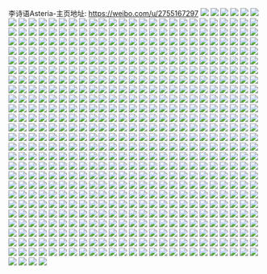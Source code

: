 李诗语Asteria-主页地址: https://weibo.com/u/2755167297 
![](https://wx4.sinaimg.cn/mw2000/a4388441ly1h9ij64btgyj22fc1tiqv5.jpg) 
![](https://wx4.sinaimg.cn/mw2000/a4388441ly1h9ijeuskgaj22042o5qv5.jpg) 
![](https://wx4.sinaimg.cn/mw2000/a4388441ly1h9ij66aw81j223w2t7npe.jpg) 
![](https://wx4.sinaimg.cn/mw2000/a4388441ly1h9ij650smdj22vy2607wi.jpg) 
![](https://wx4.sinaimg.cn/mw2000/a4388441ly1h9f90wtkxtj230r29kkjm.jpg) 
![](https://wx4.sinaimg.cn/mw2000/a4388441ly1h9f90i8ktsj22gd3407wm.jpg) 
![](https://wx4.sinaimg.cn/mw2000/a4388441ly1h9f909ohkuj22c0340qv7.jpg) 
![](https://wx4.sinaimg.cn/mw2000/a4388441ly1h9f90phy9uj22c0340u0z.jpg) 
![](https://wx4.sinaimg.cn/mw2000/a4388441ly1h9f90b0kfaj21w82j0kjl.jpg) 
![](https://wx4.sinaimg.cn/mw2000/a4388441ly1h9f90r7q0qj225h2vbu0y.jpg) 
![](https://wx4.sinaimg.cn/mw2000/a4388441ly1h8rz5uejp4j220g30p4qp.jpg) 
![](https://wx4.sinaimg.cn/mw2000/a4388441ly1h8rz5uw14wj223u35s1kx.jpg) 
![](https://wx4.sinaimg.cn/mw2000/a4388441ly1h8rz5vfn7pj21w72uchaz.jpg) 
![](https://wx4.sinaimg.cn/mw2000/a4388441ly1h8rz5w7ishj21ve2t41kx.jpg) 
![](https://wx4.sinaimg.cn/mw2000/a4388441ly1h8s36dui44j235s23tu0x.jpg) 
![](https://wx4.sinaimg.cn/mw2000/a4388441ly1h8rz5wri8cj21x12vl4qp.jpg) 
![](https://wx4.sinaimg.cn/mw2000/a4388441ly1h8rz5x8qnej21wl2uxh9i.jpg) 
![](https://wx4.sinaimg.cn/mw2000/a4388441ly1h8rz5z34tej223u35sb2a.jpg) 
![](https://wx4.sinaimg.cn/mw2000/a4388441ly1h8rz606tfkj24g02yo4qq.jpg) 
![](https://wx4.sinaimg.cn/mw2000/a4388441gy1h8maw72lxoj225v2vthdx.jpg) 
![](https://wx4.sinaimg.cn/mw2000/a4388441gy1h8maw91lb1j220x2pbe84.jpg) 
![](https://wx4.sinaimg.cn/mw2000/a4388441gy1h8maw53rn2j21o0280u0x.jpg) 
![](https://wx4.sinaimg.cn/mw2000/a4388441gy1h8mawbqmr7j22c0340e84.jpg) 
![](https://wx4.sinaimg.cn/mw2000/a4388441gy1h8jvf8x684j223u35se82.jpg) 
![](https://wx4.sinaimg.cn/mw2000/a4388441gy1h8jvf6p5bxj223u35shdu.jpg) 
![](https://wx4.sinaimg.cn/mw2000/a4388441gy1h8jvfaguatj223u35s7wi.jpg) 
![](https://wx4.sinaimg.cn/mw2000/a4388441gy1h8jvfe9670j22252qv4qr.jpg) 
![](https://wx4.sinaimg.cn/mw2000/a4388441gy1h8jvf53m87j22572uxkjl.jpg) 
![](https://wx4.sinaimg.cn/mw2000/a4388441gy1h8jvfcbsutj22822yqe82.jpg) 
![](https://wx4.sinaimg.cn/mw2000/a4388441gy1h8eau2jci5j22c02c0hdt.jpg) 
![](https://wx4.sinaimg.cn/mw2000/a4388441gy1h8eatwz1wgj228b2z34qq.jpg) 
![](https://wx4.sinaimg.cn/mw2000/a4388441gy1h8eatoixlfj22c0340qv5.jpg) 
![](https://wx4.sinaimg.cn/mw2000/a4388441gy1h8eatuz8qdj22c0340b2b.jpg) 
![](https://wx4.sinaimg.cn/mw2000/a4388441gy1h8eau16nyfj22c03404qr.jpg) 
![](https://wx4.sinaimg.cn/mw2000/a4388441gy1h8eatr161lj22c03401kz.jpg) 
![](https://wx4.sinaimg.cn/mw2000/a4388441gy1h8eau5dn8vj21o02804qp.jpg) 
![](https://wx4.sinaimg.cn/mw2000/a4388441gy1h8eatyqe5tj21o0280b29.jpg) 
![](https://wx4.sinaimg.cn/mw2000/a4388441gy1h8eau3ydqwj21o02807wh.jpg) 
![](https://wx4.sinaimg.cn/mw2000/a4388441ly1h7pwtyfko3j222p2rl4qr.jpg) 
![](https://wx4.sinaimg.cn/mw2000/a4388441ly1h7pwtzbcc7j21zq2nmu0y.jpg) 
![](https://wx4.sinaimg.cn/mw2000/a4388441ly1h7pwu06c4fj21uz2hdkjm.jpg) 
![](https://wx4.sinaimg.cn/mw2000/a4388441ly1h7pwu13gwsj22142phu0y.jpg) 
![](https://wx4.sinaimg.cn/mw2000/a4388441ly1h7os1swgsej228i2zc4qt.jpg) 
![](https://wx4.sinaimg.cn/mw2000/a4388441ly1h7os1u5w0mj224e2tuhdx.jpg) 
![](https://wx4.sinaimg.cn/mw2000/a4388441ly1h7otat7t5ij224q2ubkjn.jpg) 
![](https://wx4.sinaimg.cn/mw2000/a4388441ly1h7os1swgsej228i2zc4qt.jpg) 
![](https://wx4.sinaimg.cn/mw2000/a4388441ly1h7os1u5w0mj224e2tuhdx.jpg) 
![](https://wx4.sinaimg.cn/mw2000/a4388441ly1h7os1v7hdaj221q2qbqv7.jpg) 
![](https://wx4.sinaimg.cn/mw2000/a4388441ly1h7os1r0nd1j23401r04qq.jpg) 
![](https://wx4.sinaimg.cn/mw2000/a4388441ly1h7otas96jij22xk276hdu.jpg) 
![](https://wx4.sinaimg.cn/mw2000/a4388441ly1h7iyx75twoj22c03407wk.jpg) 
![](https://wx4.sinaimg.cn/mw2000/a4388441ly1h7iyx4goylj21o0280e81.jpg) 
![](https://wx4.sinaimg.cn/mw2000/a4388441ly1h7iyx8sqqpj222y2rxnpf.jpg) 
![](https://wx4.sinaimg.cn/mw2000/a4388441ly1h7iyxaigh2j21zk2nh4qt.jpg) 
![](https://wx4.sinaimg.cn/mw2000/a4388441ly1h7iyx3tzrgj22c0340nph.jpg) 
![](https://wx4.sinaimg.cn/mw2000/a4388441ly1h7iyxc3fk1j2292303qv9.jpg) 
![](https://wx4.sinaimg.cn/mw2000/a4388441ly1h7iyxg0ywbj23401r07wk.jpg) 
![](https://wx4.sinaimg.cn/mw2000/a4388441ly1h7iyxeg7ubj22c03404qu.jpg) 
![](https://wx4.sinaimg.cn/mw2000/a4388441ly1h7iyxhmhejj22c03401l2.jpg) 
![](https://wx4.sinaimg.cn/mw2000/a4388441ly1h7d8wh71rnj22472tlx6q.jpg) 
![](https://wx4.sinaimg.cn/mw2000/a4388441ly1h7d8vzvg64j228y2zx4kw.jpg) 
![](https://wx4.sinaimg.cn/mw2000/a4388441ly1h7d8w9jldej224h2tz1kx.jpg) 
![](https://wx4.sinaimg.cn/mw2000/a4388441ly1h7d8woe7dbj222q2rpqv6.jpg) 
![](https://wx4.sinaimg.cn/mw2000/a4388441ly1h7d8vsp4prj223r2t0n9r.jpg) 
![](https://wx4.sinaimg.cn/mw2000/a4388441ly1h7d8wuuvyej227w2yj1l0.jpg) 
![](https://wx4.sinaimg.cn/mw2000/a4388441ly1h7b0chmkgoj21o0280tee.jpg) 
![](https://wx4.sinaimg.cn/mw2000/a4388441ly1h79rw0zwvgj22632w41bv.jpg) 
![](https://wx4.sinaimg.cn/mw2000/a4388441ly1h79rw1kb37j21lw257187.jpg) 
![](https://wx4.sinaimg.cn/mw2000/a4388441ly1h79rw2r0paj21za2n2noe.jpg) 
![](https://wx4.sinaimg.cn/mw2000/a4388441ly1h79rw3r1htj22442titw1.jpg) 
![](https://wx4.sinaimg.cn/mw2000/a4388441ly1h79rw4vgr4j21xj2kp4pr.jpg) 
![](https://wx4.sinaimg.cn/mw2000/a4388441ly1h79rw5sdimj21zv2nt1kz.jpg) 
![](https://wx4.sinaimg.cn/mw2000/a4388441ly1h72twff7m1j229y319npe.jpg) 
![](https://wx4.sinaimg.cn/mw2000/a4388441ly1h72twhmsicj228x2zwnpd.jpg) 
![](https://wx4.sinaimg.cn/mw2000/a4388441ly1h72twj7fb7j227z2yndrd.jpg) 
![](https://wx4.sinaimg.cn/mw2000/a4388441ly1h72twkrln3j22c0340b2a.jpg) 
![](https://wx4.sinaimg.cn/mw2000/a4388441ly1h71rsnzlj5j21y42x67wi.jpg) 
![](https://wx4.sinaimg.cn/mw2000/a4388441ly1h71rsiwhy2j223u35sn1c.jpg) 
![](https://wx4.sinaimg.cn/mw2000/a4388441ly1h71rsqd2e5j222o340u0y.jpg) 
![](https://wx4.sinaimg.cn/mw2000/a4388441ly1h71rskcditj22vv4btnpg.jpg) 
![](https://wx4.sinaimg.cn/mw2000/a4388441ly1h71rsru96qj22rq45lb2c.jpg) 
![](https://wx4.sinaimg.cn/mw2000/a4388441ly1h71rsl9pz2j21ys2y8e82.jpg) 
![](https://wx4.sinaimg.cn/mw2000/a4388441ly1h71rsn08uvj21zt2zrn7t.jpg) 
![](https://wx4.sinaimg.cn/mw2000/a4388441ly1h71rsp955zj231n4kh7wh.jpg) 
![](https://wx4.sinaimg.cn/mw2000/a4388441ly1h71rsmd8o0j231m4kgh6n.jpg) 
![](https://wx4.sinaimg.cn/mw2000/a4388441ly1h6y1cjrdx2j24mo3344qr.jpg) 
![](https://wx4.sinaimg.cn/mw2000/a4388441ly1h6y1cyjl9qj21400qo4he.jpg) 
![](https://wx4.sinaimg.cn/mw2000/a4388441ly1h6y1cy408kj24fy2ynb2a.jpg) 
![](https://wx4.sinaimg.cn/mw2000/a4388441ly1h6y1cz3xf9j23401r01eq.jpg) 
![](https://wx4.sinaimg.cn/mw2000/a4388441ly1h6y1cztopfj23401r0e81.jpg) 
![](https://wx4.sinaimg.cn/mw2000/a4388441ly1h6y1d0mropj23401r0qss.jpg) 
![](https://wx4.sinaimg.cn/mw2000/a4388441ly1h6a0igzhzdj21ra2cfe82.jpg) 
![](https://wx4.sinaimg.cn/mw2000/a4388441ly1h6a0iiwt2cj22201ji1ky.jpg) 
![](https://wx4.sinaimg.cn/mw2000/a4388441ly1h6a0ikjvn1j21yb2lsu0z.jpg) 
![](https://wx4.sinaimg.cn/mw2000/a4388441ly1h6a0il0s4qj21401e0n1v.jpg) 
![](https://wx4.sinaimg.cn/mw2000/a4388441ly1h6a0il7m4zj20of0ofglj.jpg) 
![](https://wx4.sinaimg.cn/mw2000/a4388441ly1h6a0ig1ob6j23402c0e83.jpg) 
![](https://wx4.sinaimg.cn/mw2000/a4388441ly1h6a0im7yxoj22c0340x6q.jpg) 
![](https://wx4.sinaimg.cn/mw2000/a4388441ly1h6a0inoelgj21zn2njhdt.jpg) 
![](https://wx4.sinaimg.cn/mw2000/a4388441ly1h6a0jhrlutj221g2pxhdu.jpg) 
![](https://wx4.sinaimg.cn/mw2000/a4388441ly1h68mrnz5b8j223w35sjyx.jpg) 
![](https://wx4.sinaimg.cn/mw2000/a4388441ly1h68mroq3nnj21zz2zyqv5.jpg) 
![](https://wx4.sinaimg.cn/mw2000/a4388441ly1h68mrmp3n3j21yy2ndhdu.jpg) 
![](https://wx4.sinaimg.cn/mw2000/a4388441ly1h68mrpstczj21zo2nme84.jpg) 
![](https://wx4.sinaimg.cn/mw2000/a4388441gy1h5uvdkc0btj21o02807wi.jpg) 
![](https://wx4.sinaimg.cn/mw2000/a4388441gy1h5eb2n511xj21400tqn6n.jpg) 
![](https://wx4.sinaimg.cn/mw2000/a4388441gy1h5eb2pg0haj21400to7cx.jpg) 
![](https://wx4.sinaimg.cn/mw2000/a4388441gy1h5eb2o1w2vj21400tm10c.jpg) 
![](https://wx4.sinaimg.cn/mw2000/a4388441gy1h5eb2lt3g4j21400tqdog.jpg) 
![](https://wx4.sinaimg.cn/mw2000/a4388441gy1h4d808q939j22c0340u0z.jpg) 
![](https://wx4.sinaimg.cn/mw2000/a4388441gy1h4d7zzatvcj22c02c04qq.jpg) 
![](https://wx4.sinaimg.cn/mw2000/a4388441gy1h4d838ewwzj20ty13ytw3.jpg) 
![](https://wx4.sinaimg.cn/mw2000/a4388441gy1h4d80glae4j21401e0h4a.jpg) 
![](https://wx4.sinaimg.cn/mw2000/a4388441gy1h4d7zvyo8pj21il29wb29.jpg) 
![](https://wx4.sinaimg.cn/mw2000/a4388441gy1h4d835axxaj20ty13ytzm.jpg) 
![](https://wx4.sinaimg.cn/mw2000/a4388441gy1h3gw9ete3ej233l22hu0y.jpg) 
![](https://wx4.sinaimg.cn/mw2000/a4388441gy1h3gw9k2dipj223v35s1ky.jpg) 
![](https://wx4.sinaimg.cn/mw2000/a4388441gy1h3gw97vyymj235s23uu0x.jpg) 
![](https://wx4.sinaimg.cn/mw2000/a4388441gy1h3ei5py8zxj223u35snpd.jpg) 
![](https://wx4.sinaimg.cn/mw2000/a4388441gy1h3ei5v20uaj223v35shdu.jpg) 
![](https://wx4.sinaimg.cn/mw2000/a4388441gy1h3ei5srxwkj220630cqv5.jpg) 
![](https://wx4.sinaimg.cn/mw2000/a4388441gy1h3ei5zu2s6j223v35sx6p.jpg) 
![](https://wx4.sinaimg.cn/mw2000/a4388441gy1h3eihfn9nyj24mo334b2f.jpg) 
![](https://wx4.sinaimg.cn/mw2000/a4388441gy1h3ei6i5eyaj223v35s7wj.jpg) 
![](https://wx4.sinaimg.cn/mw2000/a4388441gy1h3ei6m61wcj235s23u4qq.jpg) 
![](https://wx4.sinaimg.cn/mw2000/a4388441gy1h3ei5m0fyij22tc480b2e.jpg) 
![](https://wx4.sinaimg.cn/mw2000/a4388441gy1h3ei6v8gisj23344moe86.jpg) 
![](https://wx4.sinaimg.cn/mw2000/a4388441gy1h38txyii8ej229e30je84.jpg) 
![](https://wx4.sinaimg.cn/mw2000/a4388441gy1h38trct47wj22292r01l0.jpg) 
![](https://wx4.sinaimg.cn/mw2000/a4388441gy1h38trhx45qj226a2wde85.jpg) 
![](https://wx4.sinaimg.cn/mw2000/a4388441gy1h38troqs8lj22c0340qv9.jpg) 
![](https://wx4.sinaimg.cn/mw2000/a4388441gy1h2eqajsqy0j227x2zxx6q.jpg) 
![](https://wx4.sinaimg.cn/mw2000/a4388441gy1h2eqa5npelj228k2zfb2b.jpg) 
![](https://wx4.sinaimg.cn/mw2000/a4388441gy1h2eqacldcwj21pf2k4x6q.jpg) 
![](https://wx4.sinaimg.cn/mw2000/a4388441gy1h2eqastexvj23402c01l0.jpg) 
![](https://wx4.sinaimg.cn/mw2000/a4388441gy1h2eq9yua9yj23401r0qv7.jpg) 
![](https://wx4.sinaimg.cn/mw2000/a4388441gy1h2eqaywr8ij23401r0b2b.jpg) 
![](https://wx4.sinaimg.cn/mw2000/a4388441gy1h2bcbejjryj23401r01ky.jpg) 
![](https://wx4.sinaimg.cn/mw2000/a4388441gy1h2bcabcgcdj23402c01l1.jpg) 
![](https://wx4.sinaimg.cn/mw2000/a4388441gy1h2bcbavy3yj23401r0b2b.jpg) 
![](https://wx4.sinaimg.cn/mw2000/a4388441gy1h2bca5a2pej23401r0e82.jpg) 
![](https://wx4.sinaimg.cn/mw2000/a4388441gy1h2bcb5osiij23402c07wn.jpg) 
![](https://wx4.sinaimg.cn/mw2000/a4388441gy1h2bcbj8ljyj23401r04qr.jpg) 
![](https://wx4.sinaimg.cn/mw2000/a4388441gy1h2bcbo3nm2j23401r07wj.jpg) 
![](https://wx4.sinaimg.cn/mw2000/a4388441gy1h2bcaf56x7j21nw2yi4qq.jpg) 
![](https://wx4.sinaimg.cn/mw2000/a4388441gy1h2bcbs4mf1j23401r0hdu.jpg) 
![](https://wx4.sinaimg.cn/mw2000/a4388441gy1h2eu019nifj216v6ckhdx.jpg) 
![](https://wx4.sinaimg.cn/mw2000/a4388441gy1h1cej9qy6ej227w2yinpf.jpg) 
![](https://wx4.sinaimg.cn/mw2000/a4388441gy1h1cejvhxmuj21r03401l0.jpg) 
![](https://wx4.sinaimg.cn/mw2000/a4388441gy1h1cejg26jaj22c0340u11.jpg) 
![](https://wx4.sinaimg.cn/mw2000/a4388441gy1h1cejmlvy2j21vg2hye82.jpg) 
![](https://wx4.sinaimg.cn/mw2000/a4388441gy1h1cejjtdsij21ra2vq1kz.jpg) 
![](https://wx4.sinaimg.cn/mw2000/a4388441gy1h1cejr5uuaj21r03401l0.jpg) 
![](https://wx4.sinaimg.cn/mw2000/a4388441gy1h0o8qejxgtj22452tlqv6.jpg) 
![](https://wx4.sinaimg.cn/mw2000/a4388441gy1h0o8qhyy82j21o0280hdt.jpg) 
![](https://wx4.sinaimg.cn/mw2000/a4388441gy1h0o8q6m61fj223z2tdqv6.jpg) 
![](https://wx4.sinaimg.cn/mw2000/a4388441gy1h0bjexq7ooj225t2vr7wi.jpg) 
![](https://wx4.sinaimg.cn/mw2000/a4388441gy1h0bjf0kwq5j23401r0x6p.jpg) 
![](https://wx4.sinaimg.cn/mw2000/a4388441gy1h0bjeqdydwj21vv2iiqv5.jpg) 
![](https://wx4.sinaimg.cn/mw2000/a4388441gy1h0bjf707fjj22hm1v9e82.jpg) 
![](https://wx4.sinaimg.cn/mw2000/a4388441gy1h08c7yjftuj22yc27rkjl.jpg) 
![](https://wx4.sinaimg.cn/mw2000/a4388441gy1h08c86ednlj22ir1f412u.jpg) 
![](https://wx4.sinaimg.cn/mw2000/a4388441gy1h08c850z8pj23402c04qq.jpg) 
![](https://wx4.sinaimg.cn/mw2000/a4388441gy1h08c8c0j0uj23402c0x6r.jpg) 
![](https://wx4.sinaimg.cn/mw2000/a4388441gy1h08c8h85t5j23401r0npd.jpg) 
![](https://wx4.sinaimg.cn/mw2000/a4388441gy1h08c7tvr94j23401r01ky.jpg) 
![](https://wx4.sinaimg.cn/mw2000/a4388441gy1h05x2avt6gj222w2stkjm.jpg) 
![](https://wx4.sinaimg.cn/mw2000/a4388441gy1h05x2ihwloj222h2uuu0y.jpg) 
![](https://wx4.sinaimg.cn/mw2000/a4388441gy1h05x2l7qqoj21401dzh03.jpg) 
![](https://wx4.sinaimg.cn/mw2000/a4388441gy1h05x2pabm4j228b2z4kjm.jpg) 
![](https://wx4.sinaimg.cn/mw2000/a4388441gy1h0152meydmj22732xh4qq.jpg) 
![](https://wx4.sinaimg.cn/mw2000/a4388441gy1h0152qgqg9j22wj25bb2a.jpg) 
![](https://wx4.sinaimg.cn/mw2000/a4388441gy1h0152yca22j23402c07wj.jpg) 
![](https://wx4.sinaimg.cn/mw2000/a4388441gy1h0152u8a23j21le2u07wi.jpg) 
![](https://wx4.sinaimg.cn/mw2000/a4388441gy1gzjkt3klscj21hv1ztu0x.jpg) 
![](https://wx4.sinaimg.cn/mw2000/a4388441gy1gze6vepqw6j22c0340u0y.jpg) 
![](https://wx4.sinaimg.cn/mw2000/a4388441gy1gyf3vcbfjrj21401dzh4z.jpg) 
![](https://wx4.sinaimg.cn/mw2000/a4388441gy1gyf3wht2tlj22xf2741l1.jpg) 
![](https://wx4.sinaimg.cn/mw2000/a4388441gy1gyf3vhrfw2j21401e0auu.jpg) 
![](https://wx4.sinaimg.cn/mw2000/a4388441gy1gyf3xccl2cj23402c0e85.jpg) 
![](https://wx4.sinaimg.cn/mw2000/a4388441gy1gyf3xflkjyj22c02c01ky.jpg) 
![](https://wx4.sinaimg.cn/mw2000/a4388441gy1gyf3v4ptp5j2268268u0x.jpg) 
![](https://wx4.sinaimg.cn/mw2000/a4388441gy1gyf3xivquhj22wm26hnpe.jpg) 
![](https://wx4.sinaimg.cn/mw2000/a4388441gy1gyf3xm631hj22ap326e82.jpg) 
![](https://wx4.sinaimg.cn/mw2000/a4388441gy1gyf3xplc65j23402c0b2b.jpg) 
![](https://wx4.sinaimg.cn/mw2000/a4388441gy1gybtvbt00rj22002o0b2a.jpg) 
![](https://wx4.sinaimg.cn/mw2000/a4388441gy1gybtvs4fnmj22vp25rkjm.jpg) 
![](https://wx4.sinaimg.cn/mw2000/a4388441gy1gybtvi56ksj227o2yrb2b.jpg) 
![](https://wx4.sinaimg.cn/mw2000/a4388441gy1gybtvxrj97j23402c0b2c.jpg) 
![](https://wx4.sinaimg.cn/mw2000/a4388441gy1gybtvo8aquj23402c0hdw.jpg) 
![](https://wx4.sinaimg.cn/mw2000/a4388441gy1gybtv4v0p3j23402c0kjn.jpg) 
![](https://wx4.sinaimg.cn/mw2000/a4388441gy1gy3rk93f8ij21o0280u0x.jpg) 
![](https://wx4.sinaimg.cn/mw2000/a4388441gy1gy3rboe0kcj21o0280x6p.jpg) 
![](https://wx4.sinaimg.cn/mw2000/a4388441gy1gxwuv04l4bj227m2y6qv7.jpg) 
![](https://wx4.sinaimg.cn/mw2000/a4388441gy1gxwuva0cj2j226v2x6u0z.jpg) 
![](https://wx4.sinaimg.cn/mw2000/a4388441gy1gxwuvm5debj227f2xw7wk.jpg) 
![](https://wx4.sinaimg.cn/mw2000/a4388441gy1gxwuvtm7wyj228g2zakjn.jpg) 
![](https://wx4.sinaimg.cn/mw2000/a4388441gy1gxwuwk245jj23402c0e83.jpg) 
![](https://wx4.sinaimg.cn/mw2000/a4388441gy1gxwuw1aga0j23402c0hdv.jpg) 
![](https://wx4.sinaimg.cn/mw2000/a4388441gy1gxwuwe0sj8j23402c0x6q.jpg) 
![](https://wx4.sinaimg.cn/mw2000/a4388441gy1gxwuwtmyx1j23402c0qv6.jpg) 
![](https://wx4.sinaimg.cn/mw2000/a4388441gy1gxwuypsjirj23402c0b2c.jpg) 
![](https://wx4.sinaimg.cn/mw2000/a4388441gy1gxwuwp18fnj23402c0x6r.jpg) 
![](https://wx4.sinaimg.cn/mw2000/a4388441gy1gxwuw5mq8vj22c03401kz.jpg) 
![](https://wx4.sinaimg.cn/mw2000/a4388441gy1gxwuw9r1tij23402c01kz.jpg) 
![](https://wx4.sinaimg.cn/mw2000/a4388441gy1gxwuv04l4bj227m2y6qv7.jpg) 
![](https://wx4.sinaimg.cn/mw2000/a4388441gy1gxwuva0cj2j226v2x6u0z.jpg) 
![](https://wx4.sinaimg.cn/mw2000/a4388441gy1gxwuvm5debj227f2xw7wk.jpg) 
![](https://wx4.sinaimg.cn/mw2000/a4388441gy1gxwuvtm7wyj228g2zakjn.jpg) 
![](https://wx4.sinaimg.cn/mw2000/a4388441gy1gxwuwk245jj23402c0e83.jpg) 
![](https://wx4.sinaimg.cn/mw2000/a4388441gy1gxwuw1aga0j23402c0hdv.jpg) 
![](https://wx4.sinaimg.cn/mw2000/a4388441gy1gxwuwe0sj8j23402c0x6q.jpg) 
![](https://wx4.sinaimg.cn/mw2000/a4388441gy1gxwuwtmyx1j23402c0qv6.jpg) 
![](https://wx4.sinaimg.cn/mw2000/a4388441gy1gxwuypsjirj23402c0b2c.jpg) 
![](https://wx4.sinaimg.cn/mw2000/a4388441gy1gxwuwp18fnj23402c0x6r.jpg) 
![](https://wx4.sinaimg.cn/mw2000/a4388441gy1gxwuw5mq8vj22c03401kz.jpg) 
![](https://wx4.sinaimg.cn/mw2000/a4388441gy1gxwuw9r1tij23402c01kz.jpg) 
![](https://wx4.sinaimg.cn/mw2000/a4388441gy1gxwux12auuj23402c0b2c.jpg) 
![](https://wx4.sinaimg.cn/mw2000/a4388441gy1gxwwekqf5nj22772xnx6q.jpg) 
![](https://wx4.sinaimg.cn/mw2000/a4388441gy1gxvtq0egv3j21400u0gt5.jpg) 
![](https://wx4.sinaimg.cn/mw2000/a4388441gy1gxvtq1c1oyj21400u57a2.jpg) 
![](https://wx4.sinaimg.cn/mw2000/a4388441gy1gxvtq2e0quj21400u50xn.jpg) 
![](https://wx4.sinaimg.cn/mw2000/a4388441gy1gxvtpz98nxj22c0431x6r.jpg) 
![](https://wx4.sinaimg.cn/mw2000/a4388441gy1gxo972f3h7j21o02801ky.jpg) 
![](https://wx4.sinaimg.cn/mw2000/a4388441gy1gxo973xjc3j21o0280hdt.jpg) 
![](https://wx4.sinaimg.cn/mw2000/a4388441gy1gxo96hszkkj21o02807wi.jpg) 
![](https://wx4.sinaimg.cn/mw2000/a4388441gy1gxoba8o2mjj228i2zfe82.jpg) 
![](https://wx4.sinaimg.cn/mw2000/a4388441gy1gxoba621m4j21be3q9x6p.jpg) 
![](https://wx4.sinaimg.cn/mw2000/a4388441gy1gxobacr082j22c09iaqve.jpg) 
![](https://wx4.sinaimg.cn/mw2000/a4388441gy1gxobaxthmkj23402c0b2a.jpg) 
![](https://wx4.sinaimg.cn/mw2000/a4388441gy1gxoba7e87aj235s2dcb2a.jpg) 
![](https://wx4.sinaimg.cn/mw2000/a4388441gy1gxobaf55f5j23402c04qq.jpg) 
![](https://wx4.sinaimg.cn/mw2000/a4388441gy1gxobg8mg57j23402c0qv6.jpg) 
![](https://wx4.sinaimg.cn/mw2000/a4388441gy1gxobesfn7vj22c0340b2b.jpg) 
![](https://wx4.sinaimg.cn/mw2000/a4388441gy1gxobde5ys8j23402c0u0z.jpg) 
![](https://wx4.sinaimg.cn/mw2000/a4388441gy1gxobaj8y5fj22c0340qv6.jpg) 
![](https://wx4.sinaimg.cn/mw2000/a4388441gy1gxobc725x1j23402c0npe.jpg) 
![](https://wx4.sinaimg.cn/mw2000/a4388441gy1gxob8mqoc5j21tk2ffkjl.jpg) 
![](https://wx4.sinaimg.cn/mw2000/a4388441gy1gxo96o8uelj21r73ie4qr.jpg) 
![](https://wx4.sinaimg.cn/mw2000/a4388441gy1gxne79zho3j223e2sjb29.jpg) 
![](https://wx4.sinaimg.cn/mw2000/a4388441gy1gxne7831yuj21zt2nrb29.jpg) 
![](https://wx4.sinaimg.cn/mw2000/a4388441gy1gwnu9xlwx0j21s12ddkjl.jpg) 
![](https://wx4.sinaimg.cn/mw2000/a4388441gy1gwj7sok1etj21o0280hdt.jpg) 
![](https://wx4.sinaimg.cn/mw2000/a4388441gy1gwj7ssprhnj21o0280hdt.jpg) 
![](https://wx4.sinaimg.cn/mw2000/a4388441gy1gwj7smsob6j21o0280npd.jpg) 
![](https://wx4.sinaimg.cn/mw2000/a4388441gy1gwj7sumjnrj21o0280npd.jpg) 
![](https://wx4.sinaimg.cn/mw2000/a4388441gy1gwj7sxxzwsj224y2umkjm.jpg) 
![](https://wx4.sinaimg.cn/mw2000/a4388441gy1gwj7szuidpj21o02807wh.jpg) 
![](https://wx4.sinaimg.cn/mw2000/a4388441gy1gwi1q58iosj215v1jt4qp.jpg) 
![](https://wx4.sinaimg.cn/mw2000/a4388441gy1gwi1q7zddqj231929x7wi.jpg) 
![](https://wx4.sinaimg.cn/mw2000/a4388441gy1gwi1qaodhoj218p1nm4qp.jpg) 
![](https://wx4.sinaimg.cn/mw2000/a4388441gy1gwi1q2v1j2j219g1om7v3.jpg) 
![](https://wx4.sinaimg.cn/mw2000/a4388441gy1gwi1qbzg5wj20wi2pix68.jpg) 
![](https://wx4.sinaimg.cn/mw2000/a4388441gy1gwi1qdktqzj21o0280hdt.jpg) 
![](https://wx4.sinaimg.cn/mw2000/a4388441gy1gw4v34d31qj21yr2mcqv5.jpg) 
![](https://wx4.sinaimg.cn/mw2000/a4388441gy1gw4v3ayk15j21tt2fub2a.jpg) 
![](https://wx4.sinaimg.cn/mw2000/a4388441gy1gw4v3ev1knj21s32dg7wi.jpg) 
![](https://wx4.sinaimg.cn/mw2000/a4388441gy1gw4v3izwqzj21nj27eqv5.jpg) 
![](https://wx4.sinaimg.cn/mw2000/a4388441gy1gw4v2vsy25j20wh0y80st.jpg) 
![](https://wx4.sinaimg.cn/mw2000/a4388441gy1gw4v3o7op4j221q2qae83.jpg) 
![](https://wx4.sinaimg.cn/mw2000/0030soSdgy1gutoa8eywuj61r03407wi02.jpg) 
![](https://wx4.sinaimg.cn/mw2000/0030soSdgy1gutoa9fuzpj61qm1ayni002.jpg) 
![](https://wx4.sinaimg.cn/mw2000/0030soSdgy1gutoabmd8mj61r0340b2a02.jpg) 
![](https://wx4.sinaimg.cn/mw2000/0030soSdgy1gutoae4yb0j63401r0x6q02.jpg) 
![](https://wx4.sinaimg.cn/mw2000/0030soSdgy1gutoafqst0j626u1n4hdt02.jpg) 
![](https://wx4.sinaimg.cn/mw2000/0030soSdgy1gutoai6rk1j631f2a2hdv02.jpg) 
![](https://wx4.sinaimg.cn/mw2000/0030soSdgy1gutogoclr3j63401r04qr02.jpg) 
![](https://wx4.sinaimg.cn/mw2000/0030soSdgy1gutoakpt6zj62c0340e8202.jpg) 
![](https://wx4.sinaimg.cn/mw2000/0030soSdgy1gutogjpmo9j63402c04qr02.jpg) 
![](https://wx4.sinaimg.cn/mw2000/a4388441ly1gtnlefa2jwj21kj23eu0x.jpg) 
![](https://wx4.sinaimg.cn/mw2000/a4388441ly1gtnleg1i2wj21o0280qv6.jpg) 
![](https://wx4.sinaimg.cn/mw2000/a4388441ly1gtnlegogm5j21i2217u0x.jpg) 
![](https://wx4.sinaimg.cn/mw2000/a4388441ly1gtnlelezyoj22c0340kjn.jpg) 
![](https://wx4.sinaimg.cn/mw2000/a4388441ly1gtnlejly42j234058znph.jpg) 
![](https://wx4.sinaimg.cn/mw2000/a4388441ly1gtnlem2ox7j21o0280x6p.jpg) 
![](https://wx4.sinaimg.cn/mw2000/a4388441ly1gtnlf1w670j22c0340b2c.jpg) 
![](https://wx4.sinaimg.cn/mw2000/a4388441ly1gtnlen4nl5j22c0340npe.jpg) 
![](https://wx4.sinaimg.cn/mw2000/a4388441ly1gt2p9204wrj21o0280e83.jpg) 
![](https://wx4.sinaimg.cn/mw2000/a4388441ly1gt2p9121etj21o02807wj.jpg) 
![](https://wx4.sinaimg.cn/mw2000/a4388441ly1gt2p92t2kbj21o02807wj.jpg) 
![](https://wx4.sinaimg.cn/mw2000/a4388441ly1gt2qbysne8j234022ox6p.jpg) 
![](https://wx4.sinaimg.cn/mw2000/a4388441ly1gt2p93lxhvj21tt2fpkjl.jpg) 
![](https://wx4.sinaimg.cn/mw2000/a4388441ly1gt2pzash8jj224v2uiu0x.jpg) 
![](https://wx4.sinaimg.cn/mw2000/a4388441ly1gt2pdfefbfj222o340kjm.jpg) 
![](https://wx4.sinaimg.cn/mw2000/a4388441ly1gt2pq5l3ixj23402c0b2b.jpg) 
![](https://wx4.sinaimg.cn/mw2000/a4388441ly1gt2qourt80j235r4qnkjn.jpg) 
![](https://wx4.sinaimg.cn/mw2000/a4388441ly1gt2q1yyttej20yb19qtou.jpg) 
![](https://wx4.sinaimg.cn/mw2000/a4388441ly1gt2r7bvvy7j23402c0hdv.jpg) 
![](https://wx4.sinaimg.cn/mw2000/a4388441ly1gt3w96y23wj22c03401ky.jpg) 
![](https://wx4.sinaimg.cn/mw2000/a4388441ly1gt3w95kelfj21u9cn3e8a.jpg) 
![](https://wx4.sinaimg.cn/mw2000/a4388441gy1gs6ab4s5qwj20t315mnig.jpg) 
![](https://wx4.sinaimg.cn/mw2000/a4388441gy1gs6ab3cl43j21o0280e83.jpg) 
![](https://wx4.sinaimg.cn/mw2000/a4388441gy1gs6ab64nmnj21cx2f07wh.jpg) 
![](https://wx4.sinaimg.cn/mw2000/a4388441gy1gs59ambmrfj21xu2wse82.jpg) 
![](https://wx4.sinaimg.cn/mw2000/0030soSdgy1gs59b1xgs1j61un2gv7mx02.jpg) 
![](https://wx4.sinaimg.cn/mw2000/a4388441gy1gs59d27gzhj21o0280kjl.jpg) 
![](https://wx4.sinaimg.cn/mw2000/a4388441ly1gsaxrpdmatj22913dknpf.jpg) 
![](https://wx4.sinaimg.cn/mw2000/a4388441gy1gs59i8vp32j22c02c0e20.jpg) 
![](https://wx4.sinaimg.cn/mw2000/a4388441gy1gs59hnc8ycj22io1w0kjl.jpg) 
![](https://wx4.sinaimg.cn/mw2000/a4388441ly1gr7ey6mhexj22c02c0x6p.jpg) 
![](https://wx4.sinaimg.cn/mw2000/a4388441ly1gr7exyy23oj22832ysnpg.jpg) 
![](https://wx4.sinaimg.cn/mw2000/a4388441ly1gr7ey0qd6kj23402c0kjm.jpg) 
![](https://wx4.sinaimg.cn/mw2000/a4388441ly1gqgxk02t0qj22c0340x6q.jpg) 
![](https://wx4.sinaimg.cn/mw2000/a4388441ly1gqgx4pb9qgj22c0340hdx.jpg) 
![](https://wx4.sinaimg.cn/mw2000/a4388441ly1gqgxjxuxpqj22x426tx6q.jpg) 
![](https://wx4.sinaimg.cn/mw2000/a4388441ly1gqgxk2kd5vj227s2yenpe.jpg) 
![](https://wx4.sinaimg.cn/mw2000/a4388441ly1gqgx40u715j21o0280u0y.jpg) 
![](https://wx4.sinaimg.cn/mw2000/a4388441ly1gqgxk41uofj22832ysb2a.jpg) 
![](https://wx4.sinaimg.cn/mw2000/a4388441ly1gqgx4htytnj23402c01l0.jpg) 
![](https://wx4.sinaimg.cn/mw2000/a4388441ly1gqgxlcqbx7j22c02c01kz.jpg) 
![](https://wx4.sinaimg.cn/mw2000/a4388441ly1gqgx3ydov1j22tc1vkqv8.jpg) 
![](https://wx4.sinaimg.cn/mw2000/a4388441ly1gqgx4qu19jj22c0340kjm.jpg) 
![](https://wx4.sinaimg.cn/mw2000/a4388441ly1gqgxs7a8cuj22yy287u15.jpg) 
![](https://wx4.sinaimg.cn/mw2000/a4388441ly1gqgx4lbtrdj22c0340u10.jpg) 
![](https://wx4.sinaimg.cn/mw2000/a4388441ly1gqgxo7ohdkj23402c0npe.jpg) 
![](https://wx4.sinaimg.cn/mw2000/a4388441ly1gqgx4d52wqj21o0280b2a.jpg) 
![](https://wx4.sinaimg.cn/mw2000/a4388441ly1gqgx553omcj22tc1vkb2b.jpg) 
![](https://wx4.sinaimg.cn/mw2000/a4388441ly1gqgx51i6lfj23402c0e82.jpg) 
![](https://wx4.sinaimg.cn/mw2000/a4388441ly1gqh34u43xkj22c0340txu.jpg) 
![](https://wx4.sinaimg.cn/mw2000/a4388441ly1gqgx4xanelj21s52mfkjm.jpg) 
![](https://wx4.sinaimg.cn/mw2000/a4388441ly1gqenxe1m30j24qo35rhdu.jpg) 
![](https://wx4.sinaimg.cn/mw2000/a4388441ly1gqenxelcj2j22mw3ycb29.jpg) 
![](https://wx4.sinaimg.cn/mw2000/a4388441ly1gqenxfefxtj235r4qnu0y.jpg) 
![](https://wx4.sinaimg.cn/mw2000/a4388441ly1gqenxgjvuhj24qn35rb2a.jpg) 
![](https://wx4.sinaimg.cn/mw2000/a4388441ly1gqenxieziij24qn35rb2h.jpg) 
![](https://wx4.sinaimg.cn/mw2000/a4388441ly1gqenxln43aj24qn35r4qy.jpg) 
![](https://wx4.sinaimg.cn/mw2000/a4388441ly1gqenxckljij23402c0e82.jpg) 
![](https://wx4.sinaimg.cn/mw2000/a4388441ly1gqenxn4zyaj21b81yuttz.jpg) 
![](https://wx4.sinaimg.cn/mw2000/a4388441ly1gqenxo7aygj228f28i1kx.jpg) 
![](https://wx4.sinaimg.cn/mw2000/a4388441ly1gogbtuks11j22c0340hdu.jpg) 
![](https://wx4.sinaimg.cn/mw2000/a4388441ly1gogbtvhfbjj22802yoqv6.jpg) 
![](https://wx4.sinaimg.cn/mw2000/a4388441ly1gogbtwdarhj21o0280u0x.jpg) 
![](https://wx4.sinaimg.cn/mw2000/a4388441ly1gogbtx3hzvj22802yo7wi.jpg) 
![](https://wx4.sinaimg.cn/mw2000/a4388441ly1gogcc03l93j22802yo4qq.jpg) 
![](https://wx4.sinaimg.cn/mw2000/a4388441ly1gogcyjvunnj22802you0y.jpg) 
![](https://wx4.sinaimg.cn/mw2000/a4388441ly1gogbtyo0ugj22c03404qr.jpg) 
![](https://wx4.sinaimg.cn/mw2000/a4388441ly1gogbtxprfej227j27jb29.jpg) 
![](https://wx4.sinaimg.cn/mw2000/a4388441ly1goh8wg6fuqj20tu0tu1kx.jpg) 
![](https://wx4.sinaimg.cn/mw2000/a4388441ly1goh8wtnip4j23402c0npf.jpg) 
![](https://wx4.sinaimg.cn/mw2000/a4388441ly1gnqruffqkpj21o02804qq.jpg) 
![](https://wx4.sinaimg.cn/mw2000/a4388441ly1gnqrtxem3kj21o0280b2a.jpg) 
![](https://wx4.sinaimg.cn/mw2000/a4388441ly1gnqrtz74ifj21o02807wi.jpg) 
![](https://wx4.sinaimg.cn/mw2000/a4388441ly1gnqru0pafhj21o0280x6p.jpg) 
![](https://wx4.sinaimg.cn/mw2000/a4388441ly1gnqru2zgz6j21o0280hdt.jpg) 
![](https://wx4.sinaimg.cn/mw2000/a4388441ly1gnqru60ow4j21o02807wi.jpg) 
![](https://wx4.sinaimg.cn/mw2000/a4388441ly1gnqruaak7oj21k0340kjm.jpg) 
![](https://wx4.sinaimg.cn/mw2000/a4388441ly1gnqrub0o45j20sq12atnh.jpg) 
![](https://wx4.sinaimg.cn/mw2000/a4388441ly1gnqrucwnqnj21o01o04qq.jpg) 
![](https://wx4.sinaimg.cn/mw2000/a4388441ly1gnqrtv5eh9j20mt0mt781.jpg) 
![](https://wx4.sinaimg.cn/mw2000/a4388441ly1gmquxe15o4j21o0280b2a.jpg) 
![](https://wx4.sinaimg.cn/mw2000/a4388441ly1gmquxbyu73j21og2ionpd.jpg) 
![](https://wx4.sinaimg.cn/mw2000/a4388441ly1gmquxeycedj21w02iokjl.jpg) 
![](https://wx4.sinaimg.cn/mw2000/a4388441ly1gmquxg61ofj21og2iou0x.jpg) 
![](https://wx4.sinaimg.cn/mw2000/a4388441ly1gmquxh7ov7j21hb2mrb29.jpg) 
![](https://wx4.sinaimg.cn/mw2000/a4388441ly1gmquxjcf82j22c0340b2b.jpg) 
![](https://wx4.sinaimg.cn/mw2000/a4388441ly1gmquxl2dcdj22c0340b29.jpg) 
![](https://wx4.sinaimg.cn/mw2000/a4388441ly1gmquxny6pjj22c02c0hdu.jpg) 
![](https://wx4.sinaimg.cn/mw2000/a4388441ly1gm9n9letzuj21la24du0x.jpg) 
![](https://wx4.sinaimg.cn/mw2000/a4388441ly1gm9n9me7qrj21fc1wikjl.jpg) 
![](https://wx4.sinaimg.cn/mw2000/a4388441ly1gm53iwjlf3j21o0280kjm.jpg) 
![](https://wx4.sinaimg.cn/mw2000/a4388441ly1gm53ix8lc7j21cj1sqe81.jpg) 
![](https://wx4.sinaimg.cn/mw2000/a4388441ly1gm53ixviwjj21o0280x6p.jpg) 
![](https://wx4.sinaimg.cn/mw2000/a4388441ly1gm53ivnl2bj22c02c0hdu.jpg) 
![](https://wx4.sinaimg.cn/mw2000/a4388441ly1gm53iym8cyj223f23fb2a.jpg) 
![](https://wx4.sinaimg.cn/mw2000/a4388441ly1gm53izn7dwj22c04o0000.jpg) 
![](https://wx4.sinaimg.cn/mw2000/a4388441ly1gm53j0k84xj21j12571kx.jpg) 
![](https://wx4.sinaimg.cn/mw2000/a4388441ly1gm53j2kl98j22c02c04qq.jpg) 
![](https://wx4.sinaimg.cn/mw2000/a4388441ly1gm53j3rx9wj21o0280x6p.jpg) 
![](https://wx4.sinaimg.cn/mw2000/a4388441ly1gm53j4rr5hj22c02c0b29.jpg) 
![](https://wx4.sinaimg.cn/mw2000/a4388441ly1gkrdzd5qbij22c03404qs.jpg) 
![](https://wx4.sinaimg.cn/mw2000/a4388441ly1gkrdzezizuj22c0340qv7.jpg) 
![](https://wx4.sinaimg.cn/mw2000/a4388441ly1gkrdzh0fdxj22c0340x6r.jpg) 
![](https://wx4.sinaimg.cn/mw2000/a4388441ly1gkrdzksfcnj22c02c0x6r.jpg) 
![](https://wx4.sinaimg.cn/mw2000/a4388441ly1gkrdzleinvj20wi1rg1cd.jpg) 
![](https://wx4.sinaimg.cn/mw2000/a4388441ly1gkrdza22s0j22c02c0hdv.jpg) 
![](https://wx4.sinaimg.cn/mw2000/a4388441ly1gkrdzn84uej21o0280hdu.jpg) 
![](https://wx4.sinaimg.cn/mw2000/a4388441ly1gkrdzoh6thj226v2x5x6q.jpg) 
![](https://wx4.sinaimg.cn/mw2000/a4388441ly1gkrdzqrpotj21o0280qv6.jpg) 
![](https://wx4.sinaimg.cn/mw2000/a4388441ly1gkjaay7f51j20ku0v9q7w.jpg) 
![](https://wx4.sinaimg.cn/mw2000/a4388441ly1gjic73pzj4j22c03404qs.jpg) 
![](https://wx4.sinaimg.cn/mw2000/a4388441ly1gjic710mttj22c03401kx.jpg) 
![](https://wx4.sinaimg.cn/mw2000/a4388441ly1gjfzvptwsxj22c0340kjm.jpg) 
![](https://wx4.sinaimg.cn/mw2000/a4388441ly1gjfzvkop0wj22c02c04qq.jpg) 
![](https://wx4.sinaimg.cn/mw2000/a4388441ly1gjfzvmqhndj22c02c0e82.jpg) 
![](https://wx4.sinaimg.cn/mw2000/a4388441ly1gjfzvrx3xcj22yo1o0kjm.jpg) 
![](https://wx4.sinaimg.cn/mw2000/a4388441ly1gjfzvsxdzej22c02c0qv5.jpg) 
![](https://wx4.sinaimg.cn/mw2000/a4388441ly1gjfzw12dlwj22c03401l0.jpg) 
![](https://wx4.sinaimg.cn/mw2000/a4388441ly1gjfzw8g96wj22c02c0kjl.jpg) 
![](https://wx4.sinaimg.cn/mw2000/a4388441ly1gjfzw3x0hxj22c02c0hdw.jpg) 
![](https://wx4.sinaimg.cn/mw2000/a4388441ly1gjfzw5270zj22c02c04qq.jpg) 
![](https://wx4.sinaimg.cn/mw2000/a4388441ly1gjfzw716guj23402c01l0.jpg) 
![](https://wx4.sinaimg.cn/mw2000/a4388441ly1gjexymxqejj22c02c01kx.jpg) 
![](https://wx4.sinaimg.cn/mw2000/a4388441ly1gjexyokx18j21o0280u0x.jpg) 
![](https://wx4.sinaimg.cn/mw2000/a4388441ly1gjexyphe4xj21o02807vy.jpg) 
![](https://wx4.sinaimg.cn/mw2000/a4388441ly1gjexyqi6amj21o0280e81.jpg) 
![](https://wx4.sinaimg.cn/mw2000/a4388441ly1gj38db4g64j232h21du0y.jpg) 
![](https://wx4.sinaimg.cn/mw2000/a4388441ly1gj384zfns4j22c02c07wj.jpg) 
![](https://wx4.sinaimg.cn/mw2000/a4388441ly1gj385d8d4ij22c02c01kz.jpg) 
![](https://wx4.sinaimg.cn/mw2000/a4388441ly1gj385j5zndj21o02807wi.jpg) 
![](https://wx4.sinaimg.cn/mw2000/a4388441ly1gj386zdsehj23402c0e84.jpg) 
![](https://wx4.sinaimg.cn/mw2000/a4388441ly1gj387650guj21o02801ky.jpg) 
![](https://wx4.sinaimg.cn/mw2000/a4388441ly1gj387vk1isj22c02c0e85.jpg) 
![](https://wx4.sinaimg.cn/mw2000/a4388441ly1gj387xswu5j22c02c0b29.jpg) 
![](https://wx4.sinaimg.cn/mw2000/a4388441ly1gj5o0b0vs3j22yo1o0b2b.jpg) 
![](https://wx4.sinaimg.cn/mw2000/a4388441ly1gj3881vyzhj229i29iu0x.jpg) 
![](https://wx4.sinaimg.cn/mw2000/a4388441ly1gixebbm601j21o02yokjl.jpg) 
![](https://wx4.sinaimg.cn/mw2000/a4388441ly1gixea7g6c8j21o01o07wh.jpg) 
![](https://wx4.sinaimg.cn/mw2000/a4388441ly1gixebcxmwbj21o02yonpd.jpg) 
![](https://wx4.sinaimg.cn/mw2000/a4388441ly1gixea5x3k6j21o01o01ky.jpg) 
![](https://wx4.sinaimg.cn/mw2000/a4388441ly1gixealzuobj22c02c0kjm.jpg) 
![](https://wx4.sinaimg.cn/mw2000/a4388441ly1gixeaab0dtj21kn1m5npd.jpg) 
![](https://wx4.sinaimg.cn/mw2000/a4388441ly1gixeackvccj22c0340qv6.jpg) 
![](https://wx4.sinaimg.cn/mw2000/a4388441ly1gixeaeyg73j22c02c0qv5.jpg) 
![](https://wx4.sinaimg.cn/mw2000/a4388441ly1gixeaj9r9fj21o02yo7wi.jpg) 
![](https://wx4.sinaimg.cn/mw2000/a4388441ly1gixeagti10j21o01o0hdt.jpg) 
![](https://wx4.sinaimg.cn/mw2000/a4388441gy1gib310g9nyj20u00u0k2r.jpg) 
![](https://wx4.sinaimg.cn/mw2000/a4388441gy1gib310wqxcj20u00u0jz3.jpg) 
![](https://wx4.sinaimg.cn/mw2000/a4388441gy1gib3101s5ej20mi0u0gqj.jpg) 
![](https://wx4.sinaimg.cn/mw2000/a4388441gy1gib311aylej20t10t1tc8.jpg) 
![](https://wx4.sinaimg.cn/mw2000/a4388441gy1gib3b6lrgpj21400u00yy.jpg) 
![](https://wx4.sinaimg.cn/mw2000/a4388441gy1gib3f2r5p9j20u00u00x2.jpg) 
![](https://wx4.sinaimg.cn/mw2000/a4388441gy1gib311t43wj20u00u0n17.jpg) 
![](https://wx4.sinaimg.cn/mw2000/a4388441gy1gib313leh9j20u0140q8r.jpg) 
![](https://wx4.sinaimg.cn/mw2000/a4388441gy1gib36fdcjhj20u00u0wke.jpg) 
![](https://wx4.sinaimg.cn/mw2000/a4388441ly1gigz8f1q9gj23402c0b2e.jpg) 
![](https://wx4.sinaimg.cn/mw2000/a4388441ly1gigyx1luedj23402c0npd.jpg) 
![](https://wx4.sinaimg.cn/mw2000/a4388441ly1gi96y7qj0sj22c02c0u0x.jpg) 
![](https://wx4.sinaimg.cn/mw2000/a4388441ly1gi96ya8cjij22c0340npe.jpg) 
![](https://wx4.sinaimg.cn/mw2000/a4388441ly1gi96yc1mw5j22c02c0qv5.jpg) 
![](https://wx4.sinaimg.cn/mw2000/a4388441ly1gm010sz6gcj21o0280u0x.jpg) 
![](https://wx4.sinaimg.cn/mw2000/a4388441ly1gm010oaje3j22c03404qr.jpg) 
![](https://wx4.sinaimg.cn/mw2000/a4388441ly1gm010v8bxej22c02c0kff.jpg) 
![](https://wx4.sinaimg.cn/mw2000/a4388441ly1gi2b7tcqfxj21o0280kjl.jpg) 
![](https://wx4.sinaimg.cn/mw2000/a4388441ly1gi2b7vebglj21o0280hdt.jpg) 
![](https://wx4.sinaimg.cn/mw2000/a4388441ly1gi2b7pjtulj21o0280kjl.jpg) 
![](https://wx4.sinaimg.cn/mw2000/a4388441ly1gi2b7y5f2kj21o0280qv5.jpg) 
![](https://wx4.sinaimg.cn/mw2000/a4388441ly1gi2b81yzx0j22c02c0kjl.jpg) 
![](https://wx4.sinaimg.cn/mw2000/a4388441ly1gi2b803uonj21o01o0b29.jpg) 
![](https://wx4.sinaimg.cn/mw2000/a4388441gy1ghds3kexx0j22801o0e81.jpg) 
![](https://wx4.sinaimg.cn/mw2000/a4388441gy1ghds3m9w0qj22uz258x6q.jpg) 
![](https://wx4.sinaimg.cn/mw2000/a4388441gy1ghds3jldcbj22801o0e81.jpg) 
![](https://wx4.sinaimg.cn/mw2000/a4388441gy1ghds3oax5rj21o0280b2a.jpg) 
![](https://wx4.sinaimg.cn/mw2000/a4388441gy1ghds3q5qumj22c02c0x6r.jpg) 
![](https://wx4.sinaimg.cn/mw2000/a4388441gy1ghds3rjufij21au1qg7wh.jpg) 
![](https://wx4.sinaimg.cn/mw2000/a4388441gy1ghds3sngruj22801o0qv5.jpg) 
![](https://wx4.sinaimg.cn/mw2000/a4388441gy1ghds3udqa1j21r03401l0.jpg) 
![](https://wx4.sinaimg.cn/mw2000/a4388441gy1ghds3vmzsej22801o0npd.jpg) 
![](https://wx4.sinaimg.cn/mw2000/a4388441gy1gh9e3wbi6cj21o0280qs8.jpg) 
![](https://wx4.sinaimg.cn/mw2000/a4388441gy1gh9e3xadg3j21o02801ky.jpg) 
![](https://wx4.sinaimg.cn/mw2000/a4388441gy1gh9e3y79h0j21j621k4qp.jpg) 
![](https://wx4.sinaimg.cn/mw2000/a4388441gy1gh9e3zic5yj21o0280x3n.jpg) 
![](https://wx4.sinaimg.cn/mw2000/a4388441gy1gh9e41f0t4j21o0280npd.jpg) 
![](https://wx4.sinaimg.cn/mw2000/a4388441gy1gh9e423g3tj21o0280x3v.jpg) 
![](https://wx4.sinaimg.cn/mw2000/a4388441gy1gh9e42vb0yj21o0280npd.jpg) 
![](https://wx4.sinaimg.cn/mw2000/a4388441gy1gh9e43sviej22801o01kx.jpg) 
![](https://wx4.sinaimg.cn/mw2000/a4388441gy1gh9e44ftdkj21o0280npd.jpg) 
![](https://wx4.sinaimg.cn/mw2000/a4388441gy1ggngm94fiwj21o02yo7wi.jpg) 
![](https://wx4.sinaimg.cn/mw2000/a4388441gy1ggngmajz9lj21o01o01ky.jpg) 
![](https://wx4.sinaimg.cn/mw2000/a4388441ly1gisi76xfygj21o0280e81.jpg) 
![](https://wx4.sinaimg.cn/mw2000/a4388441ly1gisi8k9dhjj21o0280e81.jpg) 
![](https://wx4.sinaimg.cn/mw2000/a4388441ly1gisi91u58vj21o0280b29.jpg) 
![](https://wx4.sinaimg.cn/mw2000/a4388441ly1gisi70ge5bj21l4280e81.jpg) 
![](https://wx4.sinaimg.cn/mw2000/a4388441ly1gisi984y0qj22c02c0ql1.jpg) 
![](https://wx4.sinaimg.cn/mw2000/a4388441ly1ggcukwqf9cj23sg2ionpf.jpg) 
![](https://wx4.sinaimg.cn/mw2000/a4388441ly1ggcuktr6u7j20u00u0mxf.jpg) 
![](https://wx4.sinaimg.cn/mw2000/a4388441ly1ggcukz6y4wj22io2iou0y.jpg) 
![](https://wx4.sinaimg.cn/mw2000/a4388441ly1ggcul1mcd3j22cx3jvkjm.jpg) 
![](https://wx4.sinaimg.cn/mw2000/a4388441ly1ggcul40w42j22gc3p3kjm.jpg) 
![](https://wx4.sinaimg.cn/mw2000/a4388441ly1ggcul6hetgj22dq3l6kjm.jpg) 
![](https://wx4.sinaimg.cn/mw2000/a4388441ly1ggcul8g3s3j21o02yox6p.jpg) 
![](https://wx4.sinaimg.cn/mw2000/a4388441ly1ggcul9oju2j22c02c0b29.jpg) 
![](https://wx4.sinaimg.cn/mw2000/a4388441ly1ggculcd8ggj21o02yo1ky.jpg) 
![](https://wx4.sinaimg.cn/mw2000/a4388441gy1gflaua2obhj21o02yox6p.jpg) 
![](https://wx4.sinaimg.cn/mw2000/a4388441gy1gflaubd1lvj22c02c01ky.jpg) 
![](https://wx4.sinaimg.cn/mw2000/a4388441gy1gflaucq7z1j22c034ox6p.jpg) 
![](https://wx4.sinaimg.cn/mw2000/a4388441gy1gflau8z28wj23402c0x6p.jpg) 
![](https://wx4.sinaimg.cn/mw2000/a4388441ly1gec37eqentj22io3sgx6r.jpg) 
![](https://wx4.sinaimg.cn/mw2000/a4388441ly1gec37gmcstj22x81xwx6q.jpg) 
![](https://wx4.sinaimg.cn/mw2000/a4388441ly1gec33byluoj234022fx6q.jpg) 
![](https://wx4.sinaimg.cn/mw2000/a4388441ly1gec37ho9y9j22lk1q0npd.jpg) 
![](https://wx4.sinaimg.cn/mw2000/a4388441ly1gec37jyykcj222733n1kz.jpg) 
![](https://wx4.sinaimg.cn/mw2000/a4388441ly1gec37d4dglj223n1e9b2a.jpg) 
![](https://wx4.sinaimg.cn/mw2000/a4388441ly1gdx9fozc5bj21o02yoqv6.jpg) 
![](https://wx4.sinaimg.cn/mw2000/a4388441ly1gdx9fob7vpj21o02yonpe.jpg) 
![](https://wx4.sinaimg.cn/mw2000/a4388441ly1gdx9fpr017j21o02yonpe.jpg) 
![](https://wx4.sinaimg.cn/mw2000/a4388441ly1gdx9fqvl2nj21xn2kv1ky.jpg) 
![](https://wx4.sinaimg.cn/mw2000/a4388441ly1gdsme98ad6j23sg2iox6r.jpg) 
![](https://wx4.sinaimg.cn/mw2000/a4388441ly1gdnzw6zd2lj234023a1l0.jpg) 
![](https://wx4.sinaimg.cn/mw2000/a4388441ly1gdnzwb27s1j23sg2ionpg.jpg) 
![](https://wx4.sinaimg.cn/mw2000/a4388441ly1gdnzwdgebxj222a340qv6.jpg) 
![](https://wx4.sinaimg.cn/mw2000/a4388441ly1gdnzvzlmsej23sg2iokjo.jpg) 
![](https://wx4.sinaimg.cn/mw2000/a4388441ly1gdnzwf5orej21lk2eox6p.jpg) 
![](https://wx4.sinaimg.cn/mw2000/a4388441ly1gdj4tfmgkuj234022fx6q.jpg) 
![](https://wx4.sinaimg.cn/mw2000/a4388441ly1gdj4tl2g65j23sg2ioqv9.jpg) 
![](https://wx4.sinaimg.cn/mw2000/a4388441ly1gdj4tod1pej23sg2iox6r.jpg) 
![](https://wx4.sinaimg.cn/mw2000/a4388441ly1gdj4u6tfxtj22223407wk.jpg) 
![](https://wx4.sinaimg.cn/mw2000/a4388441ly1gdj4tqmp5vj21ra2ceb2a.jpg) 
![](https://wx4.sinaimg.cn/mw2000/a4388441ly1gdj4td7gepj217v1uhu0x.jpg) 
![](https://wx4.sinaimg.cn/mw2000/a4388441ly1gdj4tsl6v6j21ib24u7wi.jpg) 
![](https://wx4.sinaimg.cn/mw2000/a4388441ly1gdj4txnrh2j23sg2io1l3.jpg) 
![](https://wx4.sinaimg.cn/mw2000/a4388441ly1gdj6ngolh5j21o02yoqv6.jpg) 
![](https://wx4.sinaimg.cn/mw2000/a4388441ly1gdj6nm431cj21o02yox6q.jpg) 
![](https://wx4.sinaimg.cn/mw2000/a4388441ly1gdj4tfmgkuj234022fx6q.jpg) 
![](https://wx4.sinaimg.cn/mw2000/a4388441ly1gdj4tl2g65j23sg2ioqv9.jpg) 
![](https://wx4.sinaimg.cn/mw2000/a4388441ly1gdj4tod1pej23sg2iox6r.jpg) 
![](https://wx4.sinaimg.cn/mw2000/a4388441ly1gdj4u6tfxtj22223407wk.jpg) 
![](https://wx4.sinaimg.cn/mw2000/a4388441ly1gdj4tqmp5vj21ra2ceb2a.jpg) 
![](https://wx4.sinaimg.cn/mw2000/a4388441ly1gdj4td7gepj217v1uhu0x.jpg) 
![](https://wx4.sinaimg.cn/mw2000/a4388441ly1gdj4tsl6v6j21ib24u7wi.jpg) 
![](https://wx4.sinaimg.cn/mw2000/a4388441ly1gdj4txnrh2j23sg2io1l3.jpg) 
![](https://wx4.sinaimg.cn/mw2000/a4388441ly1gdj4u33t4sj22io3sg4qu.jpg) 
![](https://wx4.sinaimg.cn/mw2000/a4388441ly1gdj6nj7t2ej21o02yob2a.jpg) 
![](https://wx4.sinaimg.cn/mw2000/a4388441ly1gbji2zvqx6j22c02c0x6p.jpg) 
![](https://wx4.sinaimg.cn/mw2000/a4388441ly1gbji31so7oj21o02yohdv.jpg) 
![](https://wx4.sinaimg.cn/mw2000/a4388441ly1gbji33m7lkj21o02yox6q.jpg) 
![](https://wx4.sinaimg.cn/mw2000/a4388441ly1gbji2y50duj21o02you0y.jpg) 
![](https://wx4.sinaimg.cn/mw2000/a4388441ly1garm5i3xyzj21o02yoqv6.jpg) 
![](https://wx4.sinaimg.cn/mw2000/a4388441ly1garm96u7sqj21o02you0x.jpg) 
![](https://wx4.sinaimg.cn/mw2000/a4388441ly1garm5o2mcoj22c02c0x1g.jpg) 
![](https://wx4.sinaimg.cn/mw2000/a4388441ly1ga4smtvj3xj21o02yokjl.jpg) 
![](https://wx4.sinaimg.cn/mw2000/a4388441ly1ga4smxs8ljj21o02yonpd.jpg) 
![](https://wx4.sinaimg.cn/mw2000/a4388441ly1ga4sn8lk6ej21o02yokjl.jpg) 
![](https://wx4.sinaimg.cn/mw2000/a4388441ly1ga4snz83wvj22yo1o01ky.jpg) 
![](https://wx4.sinaimg.cn/mw2000/a4388441ly1ga4so7rm9qj21o02yonpd.jpg) 
![](https://wx4.sinaimg.cn/mw2000/a4388441ly1ga4soxr08dj21o02yohdu.jpg) 
![](https://wx4.sinaimg.cn/mw2000/a4388441ly1ga4sp2nw9ej21yv1yu1ky.jpg) 
![](https://wx4.sinaimg.cn/mw2000/a4388441ly1ga4sp8df58j22c02c0qv6.jpg) 
![](https://wx4.sinaimg.cn/mw2000/a4388441ly1ga4spbjoxxj228k28khdu.jpg) 
![](https://wx4.sinaimg.cn/mw2000/a4388441ly1ga2zex4dssj21o02yokjm.jpg) 
![](https://wx4.sinaimg.cn/mw2000/a4388441ly1ga2zezj2xwj21o02yonpe.jpg) 
![](https://wx4.sinaimg.cn/mw2000/a4388441ly1g95oa99p3bj22c02c0npd.jpg) 
![](https://wx4.sinaimg.cn/mw2000/a4388441ly1g95oabwmjej21o02you0y.jpg) 
![](https://wx4.sinaimg.cn/mw2000/a4388441ly1g95oae5ps3j22io2io000.jpg) 
![](https://wx4.sinaimg.cn/mw2000/a4388441ly1g95oafwmwyj22c0340qv5.jpg) 
![](https://wx4.sinaimg.cn/mw2000/a4388441ly1g95oaj4wyoj22c02c0e84.jpg) 
![](https://wx4.sinaimg.cn/mw2000/a4388441ly1g95oa6x8yaj22c03404qq.jpg) 
![](https://wx4.sinaimg.cn/mw2000/a4388441ly1gf0icbu89yj20p018g4o6.jpg) 
![](https://wx4.sinaimg.cn/mw2000/a4388441ly1g95oapkuq7j22c02c07wn.jpg) 
![](https://wx4.sinaimg.cn/mw2000/a4388441ly1g95ogy3uodj21o02yokjn.jpg) 
![](https://wx4.sinaimg.cn/mw2000/a4388441ly1g95ogu4e74j21o02yox6q.jpg) 
![](https://wx4.sinaimg.cn/mw2000/a4388441ly1g8opy3zv3ij22c02c01kx.jpg) 
![](https://wx4.sinaimg.cn/mw2000/a4388441ly1g8opy16mx7j22c02c0b29.jpg) 
![](https://wx4.sinaimg.cn/mw2000/a4388441ly1g8opy5tk7bj22rj1u41kx.jpg) 
![](https://wx4.sinaimg.cn/mw2000/a4388441ly1g8opya512gj22c02c04qp.jpg) 
![](https://wx4.sinaimg.cn/mw2000/a4388441ly1g8opysd1h3j22c02c0e82.jpg) 
![](https://wx4.sinaimg.cn/mw2000/a4388441ly1g8opyul2i3j22c02c0nn1.jpg) 
![](https://wx4.sinaimg.cn/mw2000/a4388441ly1g8qcoj71a3j21qg15gqde.jpg) 
![](https://wx4.sinaimg.cn/mw2000/a4388441ly1g8opz2wl0zj22c0340kjl.jpg) 
![](https://wx4.sinaimg.cn/mw2000/a4388441ly1g8qcoix5mzj21qg15g139.jpg) 
![](https://wx4.sinaimg.cn/mw2000/a4388441ly1g8qcp1dj0dj22c02c04qq.jpg) 
![](https://wx4.sinaimg.cn/mw2000/a4388441ly1g8qcp26xjnj22c02c0qv5.jpg) 
![](https://wx4.sinaimg.cn/mw2000/a4388441ly1g6tm95cc3pj21o027ux6p.jpg) 
![](https://wx4.sinaimg.cn/mw2000/a4388441ly1g6tm91tgroj20xc18gk19.jpg) 
![](https://wx4.sinaimg.cn/mw2000/a4388441ly1g6tm991ar3j22c03401kz.jpg) 
![](https://wx4.sinaimg.cn/mw2000/a4388441ly1g6tm9bb69ej22io2ioe81.jpg) 
![](https://wx4.sinaimg.cn/mw2000/a4388441ly1g6tm9csyz7j22io1w0u0x.jpg) 
![](https://wx4.sinaimg.cn/mw2000/a4388441ly1g6tm9e0dtrj20yi1pcu0x.jpg) 
![](https://wx4.sinaimg.cn/mw2000/a4388441ly1g6oxdko3pej22c02c0qv5.jpg) 
![](https://wx4.sinaimg.cn/mw2000/a4388441ly1g6oxdn1bxgj221k21knpd.jpg) 
![](https://wx4.sinaimg.cn/mw2000/a4388441ly1g6oxdqaqflj22c02c0qv5.jpg) 
![](https://wx4.sinaimg.cn/mw2000/a4388441ly1g6oxdw8pedj22c0340b2b.jpg) 
![](https://wx4.sinaimg.cn/mw2000/a4388441ly1g6oxe0p6ryj22c0340x6q.jpg) 
![](https://wx4.sinaimg.cn/mw2000/a4388441ly1g6oxe4truhj22c03404qr.jpg) 
![](https://wx4.sinaimg.cn/mw2000/a4388441ly1g6oxdhvpifj22c0340qv6.jpg) 
![](https://wx4.sinaimg.cn/mw2000/a4388441ly1g6oxe79jyqj22c03404qp.jpg) 
![](https://wx4.sinaimg.cn/mw2000/a4388441ly1g6oxecsjp8j22c0340e83.jpg) 
![](https://wx4.sinaimg.cn/mw2000/a4388441ly1g66hfg3smnj21e2230trr.jpg) 
![](https://wx4.sinaimg.cn/mw2000/a4388441ly1g66gd7fp17j22301v21ky.jpg) 
![](https://wx4.sinaimg.cn/mw2000/a4388441ly1g66gddz4ipj234y4rwnpf.jpg) 
![](https://wx4.sinaimg.cn/mw2000/a4388441ly1g66gdhdgyfj235u4qk7wm.jpg) 
![](https://wx4.sinaimg.cn/mw2000/a4388441ly1g540g27umuj20yi1pcu13.jpg) 
![](https://wx4.sinaimg.cn/mw2000/a4388441ly1g540g3vh6zj20yi1pcu12.jpg) 
![](https://wx4.sinaimg.cn/mw2000/a4388441ly1g540ma10n7j20yi1pcqva.jpg) 
![](https://wx4.sinaimg.cn/mw2000/a4388441ly1g540mbfk15j20yi1pcx6v.jpg) 
![](https://wx4.sinaimg.cn/mw2000/a4388441ly1g531llho45j22c02c04qp.jpg) 
![](https://wx4.sinaimg.cn/mw2000/a4388441ly1g4ymdq0zezj21o027u1ky.jpg) 
![](https://wx4.sinaimg.cn/mw2000/a4388441ly1g531kywvraj22c0340x6p.jpg) 
![](https://wx4.sinaimg.cn/mw2000/a4388441ly1g531l0lwnhj22c02c0hdv.jpg) 
![](https://wx4.sinaimg.cn/mw2000/a4388441ly1g4ymdnqklnj22c03404qq.jpg) 
![](https://wx4.sinaimg.cn/mw2000/a4388441ly1g4yme0gj97j22c0340u0x.jpg) 
![](https://wx4.sinaimg.cn/mw2000/a4388441ly1g4yme3ll4dj21nd3ugnpe.jpg) 
![](https://wx4.sinaimg.cn/mw2000/a4388441ly1g4j50n2kypj21o027u4qq.jpg) 
![](https://wx4.sinaimg.cn/mw2000/a4388441ly1g4j50lpr14j21o027ub29.jpg) 
![](https://wx4.sinaimg.cn/mw2000/a4388441ly1g4j57d7vbhj21o027ub2a.jpg) 
![](https://wx4.sinaimg.cn/mw2000/a4388441ly1g4j55npe9zj21o027u1ky.jpg) 
![](https://wx4.sinaimg.cn/mw2000/a4388441ly1g3b7w2vzn0j21ay1qgto5.jpg) 
![](https://wx4.sinaimg.cn/mw2000/a4388441ly1g3b7um089kj21o027ukjl.jpg) 
![](https://wx4.sinaimg.cn/mw2000/a4388441ly1g3b7unxfscj21o027u4qp.jpg) 
![](https://wx4.sinaimg.cn/mw2000/a4388441ly1g3b841sequj21yk2xue88.jpg) 
![](https://wx4.sinaimg.cn/mw2000/a4388441ly1g3b843216uj21au1qgwx7.jpg) 
![](https://wx4.sinaimg.cn/mw2000/a4388441ly1g3b83ziffnj21o12io7wh.jpg) 
![](https://wx4.sinaimg.cn/mw2000/a4388441ly1gevxtnkcctj22c0340hdt.jpg) 
![](https://wx4.sinaimg.cn/mw2000/a4388441ly1gevxtp9w3hj21au1qgatp.jpg) 
![](https://wx4.sinaimg.cn/mw2000/a4388441ly1gevxtk9sn1j23402c0u0x.jpg) 
![](https://wx4.sinaimg.cn/mw2000/a4388441ly1g2sknww5ghj219e5134qq.jpg) 
![](https://wx4.sinaimg.cn/mw2000/a4388441ly1g2skphttj8j21o027yu0y.jpg) 
![](https://wx4.sinaimg.cn/mw2000/a4388441ly1gevxthco3rj22c0340x6p.jpg) 
![](https://wx4.sinaimg.cn/mw2000/a4388441ly1g2sknlo9ugj21o027ukjm.jpg) 
![](https://wx4.sinaimg.cn/mw2000/a4388441ly1gevxx2ucn6j21pc0yi7wq.jpg) 
![](https://wx4.sinaimg.cn/mw2000/a4388441ly1g2skpf7pjwj21o027uqv5.jpg) 
![](https://wx4.sinaimg.cn/mw2000/a4388441ly1g0pmyd7i6qj21ay1qgkfp.jpg) 
![](https://wx4.sinaimg.cn/mw2000/a4388441ly1g09umnxd5aj235q4qmnpj.jpg) 
![](https://wx4.sinaimg.cn/mw2000/a4388441ly1g09umilxutj24qm35qqva.jpg) 
![](https://wx4.sinaimg.cn/mw2000/a4388441ly1g09umskbq3j235q4qm1l3.jpg) 
![](https://wx4.sinaimg.cn/mw2000/a4388441ly1g09umx2bfdj235q4qm7wm.jpg) 
![](https://wx4.sinaimg.cn/mw2000/a4388441ly1g09un1llr8j24qm35qnpi.jpg) 
![](https://wx4.sinaimg.cn/mw2000/a4388441ly1g09un6vlboj24qm35qx6u.jpg) 
![](https://wx4.sinaimg.cn/mw2000/a4388441ly1g09unbt94cj235q4qm4qv.jpg) 
![](https://wx4.sinaimg.cn/mw2000/a4388441ly1g09uni2vbrj24qm35qb2f.jpg) 
![](https://wx4.sinaimg.cn/mw2000/a4388441ly1g09unl8pdaj21gc4d14qq.jpg) 
![](https://wx4.sinaimg.cn/mw2000/a4388441ly1g0877f0k6ij24tc37kkjn.jpg) 
![](https://wx4.sinaimg.cn/mw2000/a4388441ly1g0877awzmtj24qm35qe83.jpg) 
![](https://wx4.sinaimg.cn/mw2000/a4388441ly1g0877ied18j24tc37kkjn.jpg) 
![](https://wx4.sinaimg.cn/mw2000/a4388441ly1g0877mx3xnj24tc37kkjn.jpg) 
![](https://wx4.sinaimg.cn/mw2000/a4388441ly1g0877r5zrjj24qm35qx6q.jpg) 
![](https://wx4.sinaimg.cn/mw2000/a4388441ly1g0877vg4pej24tc37kkjn.jpg) 
![](https://wx4.sinaimg.cn/mw2000/a4388441ly1g0877zvy3vj24qm35qb2b.jpg) 
![](https://wx4.sinaimg.cn/mw2000/a4388441ly1g08785jrjhj24qm35qb2b.jpg) 
![](https://wx4.sinaimg.cn/mw2000/a4388441ly1g08774vx2tj24qm35q7wj.jpg) 
![](https://wx4.sinaimg.cn/mw2000/a4388441gy1g058ik7admj234022e4qy.jpg) 
![](https://wx4.sinaimg.cn/mw2000/a4388441gy1g058iqrl48j23sg2ioqv6.jpg) 
![](https://wx4.sinaimg.cn/mw2000/a4388441gy1g058inhusuj22io2io1ky.jpg) 
![](https://wx4.sinaimg.cn/mw2000/a4388441gy1g058iyvvacj24tc37ku14.jpg) 
![](https://wx4.sinaimg.cn/mw2000/a4388441ly1frpr6w3st3j23402c0e81.jpg) 
![](https://wx4.sinaimg.cn/mw2000/a4388441ly1frpr6txhj2j23402c07wi.jpg) 
![](https://wx4.sinaimg.cn/mw2000/a4388441ly1frpr6xfs1nj210f69m4qq.jpg) 
![](https://wx4.sinaimg.cn/mw2000/a4388441ly1frpr6ywqrbj21nd3ugu0x.jpg) 
![](https://wx4.sinaimg.cn/mw2000/a4388441ly1frpr72axt6j23401zex6w.jpg) 
![](https://wx4.sinaimg.cn/mw2000/a4388441ly1frpr74698ij22a62a67wi.jpg) 
![](https://wx4.sinaimg.cn/mw2000/a4388441ly1frpr75gf06j21s33k7u0x.jpg) 
![](https://wx4.sinaimg.cn/mw2000/a4388441ly1fquyi6y7lkj21sg2dskjl.jpg) 
![](https://wx4.sinaimg.cn/mw2000/a4388441ly1fquyi89utrj22c02c0qv5.jpg) 
![](https://wx4.sinaimg.cn/mw2000/a4388441ly1fquyi8zk9qj22c02c0e81.jpg) 
![](https://wx4.sinaimg.cn/mw2000/a4388441ly1fquyiagrgaj23402c07wj.jpg) 
![](https://wx4.sinaimg.cn/mw2000/a4388441ly1fquyi59tslj22c02c01ky.jpg) 
